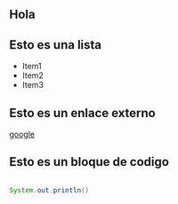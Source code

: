 ## Hola

## Esto es una lista
+ Item1
+ Item2
+ Item3

## Esto es un enlace externo
[google](http://www.google.es)


## Esto es un bloque de codigo

````java

System.out.println()

````